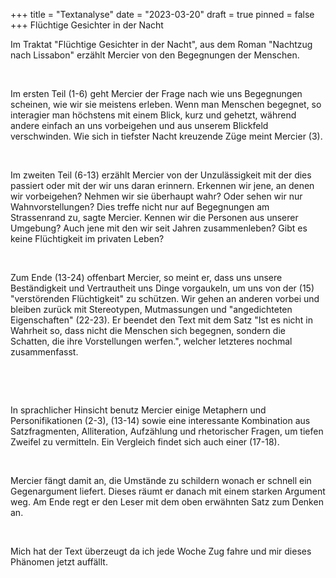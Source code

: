 +++
title = "Textanalyse"
date = "2023-03-20"
draft = true
pinned = false
+++
Flüchtige Gesichter in der Nacht

Im Traktat "Flüchtige Gesichter in der Nacht", aus dem Roman "Nachtzug nach Lissabon" erzählt Mercier von den Begegnungen der Menschen.

 

Im ersten Teil (1-6) geht Mercier der Frage nach wie uns Begegnungen scheinen, wie wir sie meistens erleben. Wenn man Menschen begegnet, so interagier man höchstens mit einem Blick, kurz und gehetzt, während andere einfach an uns vorbeigehen und aus unserem Blickfeld verschwinden. Wie sich in tiefster Nacht kreuzende Züge meint Mercier (3).

 

Im zweiten Teil (6-13) erzählt Mercier von der Unzulässigkeit mit der dies passiert oder mit der wir uns daran erinnern. Erkennen wir jene, an denen wir vorbeigehen? Nehmen wir sie überhaupt wahr? Oder sehen wir nur Wahnvorstellungen? Dies treffe nicht nur auf Begegnungen am Strassenrand zu, sagte Mercier. Kennen wir die Personen aus unserer Umgebung? Auch jene mit den wir seit Jahren zusammenleben? Gibt es keine Flüchtigkeit im privaten Leben?

 

Zum Ende (13-24) offenbart Mercier, so meint er, dass uns unsere Beständigkeit und Vertrautheit uns Dinge vorgaukeln, um uns von der (15) "verstörenden Flüchtigkeit" zu schützen. Wir gehen an anderen vorbei und bleiben zurück mit Stereotypen, Mutmassungen und "angedichteten Eigenschaften" (22-23). Er beendet den Text mit dem Satz "Ist es nicht in Wahrheit so, dass nicht die Menschen sich begegnen, sondern die Schatten, die ihre Vorstellungen werfen.", welcher letzteres nochmal zusammenfasst.

 

 

In sprachlicher Hinsicht benutz Mercier einige Metaphern und Personifikationen (2-3), (13-14) sowie eine interessante Kombination aus Satzfragmenten, Alliteration, Aufzählung und rhetorischer Fragen, um tiefen Zweifel zu vermitteln. Ein Vergleich findet sich auch einer (17-18).

 

Mercier fängt damit an, die Umstände zu schildern wonach er schnell ein Gegenargument liefert. Dieses räumt er danach mit einem starken Argument weg. Am Ende regt er den Leser mit dem oben erwähnten Satz zum Denken an.

 

Mich hat der Text überzeugt da ich jede Woche Zug fahre und mir dieses Phänomen jetzt auffällt.